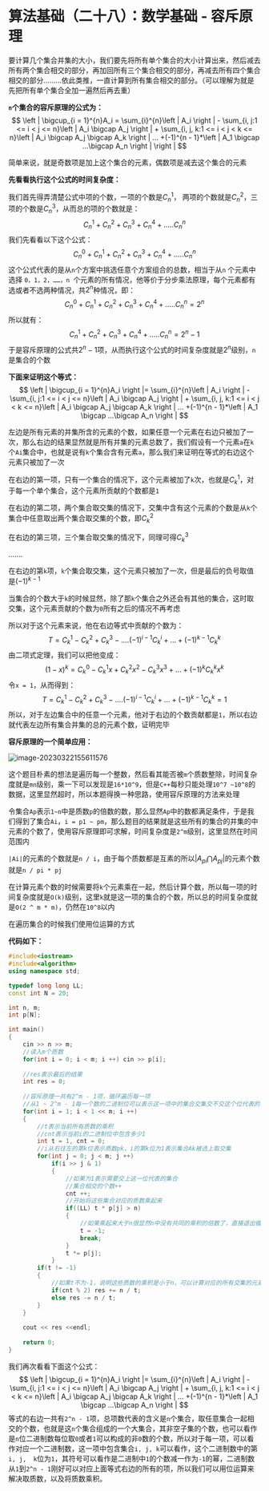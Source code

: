 # 算法基础（二十八）：数学基础 - 容斥原理

要计算几个集合并集的大小，我们要先将所有单个集合的大小计算出来，然后减去所有两个集合相交的部分，再加回所有三个集合相交的部分，再减去所有四个集合相交的部分.........依此类推，一直计算到所有集合相交的部分。（可以理解为就是先把所有单个集合全加一遍然后再去重）

**`n`个集合的容斥原理的公式为：**
$$
\left | \bigcup_{i = 1}^{n}A_i = \sum_{i}^{n}\left | A_i \right | - \sum_{i, j:1 <= i < j <= n}\left | A_i \bigcap A_j  \right | + \sum_{i, j, k:1 <= i < j < k <= n}\left | A_i \bigcap A_j \bigcap A_k  \right | ... +(-1)^{n - 1}*\left | A_1 \bigcap ...\bigcap A_n  \right | \right |
$$


简单来说，就是奇数项是加上这个集合的元素，偶数项是减去这个集合的元素

**先看看执行这个公式的时间复杂度：**

我们首先得弄清楚公式中项的个数，一项的个数是$C_n^1$， 两项的个数就是$C_n^2$，三项的个数是$C_n^3$，从而总的项的个数就是：
$$
C_n^1 + C_n^2 + C_n^3 + C_n^4 + .....C_n^n
$$
我们先看看以下这个公式：
$$
C_n^0 + C_n^1 + C_n^2 + C_n^3 + C_n^4 + .....C_n^n
$$
这个公式代表的是从`n`个方案中挑选任意个方案组合的总数，相当于从`n` 个元素中选择 `0，1，2，……，n `个元素的所有情况，他等价于分步乘法原理，每个元素都有选或者不选两种情况，共$2^n$种情况，即：
$$
C_n^0 + C_n^1 + C_n^2 + C_n^3 + C_n^4 + .....C_n^n = 2 ^ n
$$
所以就有：
$$
C_n^1 + C_n^2 + C_n^3 + C_n^4 + .....C_n^n = 2 ^n - 1
$$
于是容斥原理的公式共$2 ^ n - 1$项，从而执行这个公式的时间复杂度就是$2 ^ n$级别，`n`是集合的个数

**下面来证明这个等式：**
$$
\left | \bigcup_{i = 1}^{n}A_i  \right |= \sum_{i}^{n}\left | A_i \right | - \sum_{i, j:1 <= i < j <= n}\left | A_i \bigcap A_j  \right | + \sum_{i, j, k:1 <= i < j < k <= n}\left | A_i \bigcap A_j \bigcap A_k  \right | ... +(-1)^{n - 1}*\left | A_1 \bigcap ...\bigcap A_n  \right |
$$


左边是所有元素的并集所含的元素的个数，如果任意一个元素在右边只被加了一次，那么右边的结果显然就是所有并集的元素总数了，我们假设有一个元素`a`在`k`个`Ai`集合中，也就是说有`k`个集合含有元素`a`，那么我们来证明在等式的右边这个元素只被加了一次

在右边的第一项，只有一个集合的情况下，这个元素被加了`k`次，也就是$C_k^1$，对于每一个单个集合，这个元素所贡献的个数都是`1`

在右边的第二项，两个集合取交集的情况下，交集中含有这个元素的个数是从`k`个集合中任意取出两个集合取交集的个数，即$C_k^2$

在右边的第三项，三个集合取交集的情况下，同理可得$C_k^3$

.......

在右边的第`k`项，`k`个集合取交集，这个元素只被加了一次，但是最后的负号取值是$(-1)^{k - 1}$

当集合的个数大于`k`的时候显然，除了那`k`个集合之外还会有其他的集合，这时取交集，这个元素贡献的个数为`0`所有之后的情况不再考虑

所以对于这个元素来说，他在右边等式中贡献的个数为：
$$
T = C_k^1 - C_k^2 + C_k^3 -....(-1)^{i - 1}C_k^i + ... +(-1)^{k - 1}C_k^k
$$
由二项式定理，我们可以把他变成：
$$
(1 - x)^k = C_k^0-C_k^1x + C_k^2x^2 - C_k^3x^3 + ... +(-1)^{k }C_k^kx^k
$$
令`x = 1`，从而得到：
$$
T = C_k^1 - C_k^2 + C_k^3 -....(-1)^{i - 1}C_k^i + ... +(-1)^{k - 1}C_k^k = 1
$$
所以，对于左边集合中的任意一个元素，他对于右边的个数贡献都是`1`，所以右边就代表左边所有集合并集的总的元素个数，证明完毕

**容斥原理的一个简单应用：**

![image-20230322155611576](https://typora-1310242472.cos.ap-nanjing.myqcloud.com/typora_img/image-20230322155611576.png)

这个题目朴素的想法是遍历每一个整数，然后看其能否被`m`个质数整除，时间复杂度就是`mn`级别，乘一下可以发现是`16*10^9`，但是`C++`每秒只能处理`10^7 ~10^8`的数据，这里显然超时，所以本题得换一种思路，使用容斥原理的方法来处理

令集合`Ap`表示`1~n`中是质数`p`的倍数的数，那么显然`Ap`中的数都满足条件，于是我们得到了集合`Ai`，`i = p1 ~ pm`，那么题目的结果就是这些所有的集合的并集的中元素的个数了，使用容斥原理即可求解，时间复杂度是`2^m`级别，这里显然在时间范围内

`|Ai|`的元素的个数就是`n / i`，由于每个质数都是互素的所以$|A_{pi} \bigcap A_{pj}|$的元素个数就是`n / pi * pj`

在计算元素个数的时候需要将`k`个元素乘在一起，然后计算个数，所以每一项的时间复杂度就是`O(k)`级别，这里`k`就是这一项的集合的个数，所以总的时间复杂度就是`O(2 ^ m * m)`，仍然在`10^8`以内

在遍历集合的时候我们使用位运算的方式

**代码如下：**

```cpp
#include<iostream>
#include<algorithm>
using namespace std;

typedef long long LL;
const int N = 20;

int n, m;
int p[N];

int main()
{
    cin >> n >> m;
    //读入m个质数
    for(int i = 0; i < m; i ++) cin >> p[i];
    
    //res表示最后的结果
    int res = 0;
    
    //容斥原理一共有2^m - 1项，循环遍历每一项
    //从1 ~ 2^m - 1每一个数的二进制位可以表示这一项中的集合交集交不交这个位代表的集合
    for(int i = 1; i < 1 << m; i ++)
    {
        //t表示当前所有质数的乘积
        //cnt表示当前i的二进制位中包含多少1
        int t = 1, cnt = 0;
        //i从右往左的第k位表示质数pk，i的第k位为1表示集合Ak被选上取交集
        for(int j = 0; j < m; j ++)
            if(i >> j & 1)
            {
                //如果为1表示需要交上这一位代表的集合
                //集合相交的个数++
                cnt ++;
                //开始将这些集合对应的质数乘起来
                if((LL) t * p[j] > n)
                {
                    //如果乘起来大于n很显然n中没有共同的乘积的倍数了，直接退出循环
                    t = -1;
                    break;
                }
                t *= p[j];
            }
        if(t != -1)
        {
            //如果t不为-1，说明这些质数的乘积是小于n，可以计算对应的所有交集的元素个数
            if(cnt % 2) res += n / t;
            else res -= n / t;
        }
    }
    
    cout << res <<endl;
    
    return 0;
}
```

我们再次看看下面这个公式：
$$
\left | \bigcup_{i = 1}^{n}A_i  \right |= \sum_{i}^{n}\left | A_i \right | - \sum_{i, j:1 <= i < j <= n}\left | A_i \bigcap A_j  \right | + \sum_{i, j, k:1 <= i < j < k <= n}\left | A_i \bigcap A_j \bigcap A_k  \right | ... +(-1)^{n - 1}*\left | A_1 \bigcap ...\bigcap A_n  \right |
$$
等式的右边一共有`2^n - 1`项，总项数代表的含义是`n`个集合，取任意集合一起相交的个数，也就是这`n`个集合组成的一个大集合，其非空子集的个数，也可以看作是`n`位二进制数每位取`0`或者`1`可以构成的非`0`数的个数，所以对于每一项，可以看作对应一个二进制数，这一项中包含集合`i, j, k`可以看作，这个二进制数中的第`i, j,  k`位为`1`，其符号可以看作是二进制中`1`的个数减一作为`-1`的幂，二进制数从`1`到`2^n - 1`刚好可以对应上面等式右边的所有的项，所以我们可以用位运算来解决取质数，以及将质数乘积。

